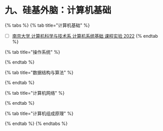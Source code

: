 # 九、硅基外脑：计算机基础



{% tabs %}
{% tab title="计算机基础" %}
* [ ] [南京大学 计算机科学与技术系 计算机系统基础 课程实验 2022](https://nju-projectn.github.io/ics-pa-gitbook/ics2022/index.html)
{% endtab %}

{% tab title="操作系统" %}

{% endtab %}

{% tab title="数据结构与算法" %}

{% endtab %}

{% tab title="计算机网络" %}

{% endtab %}

{% tab title="计算机组成原理" %}

{% endtab %}
{% endtabs %}
